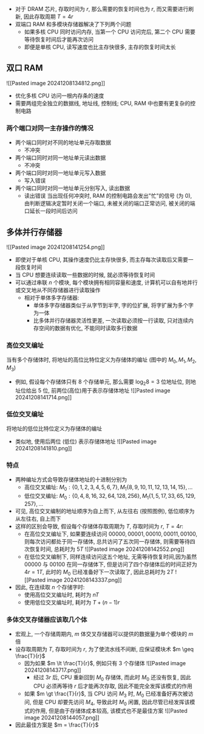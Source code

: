 - 对于 DRAM 芯片, 存取时间为 $r$, 那么需要的恢复时间也为 $r$, 而又需要进行刷新, 因此存取周期 $T=4r$
- 双端口 RAM 和多模块存储器解决了下列两个问题
	- 如果多核 CPU 同时访问内存, 当第一个 CPU 访问完后, 第二个 CPU 需要等待恢复时间后才能再次访问
	- 即便是单核 CPU, 读写速度也比主存快很多, 主存的恢复时间太长
## 双口 RAM
![[Pasted image 20241208134812.png]]
- 优化多核 CPU 访问一根内存条的速度
- 需要两组完全独立的数据线, 地址线, 控制线; CPU, RAM 中也要有更复杂的控制电路
### 两个端口对同一主存操作的情况
- 两个端口同时对不同的地址单元存取数据
	- 不冲突
- 两个端口同时对同一地址单元读出数据
	- 不冲突
- 两个端口同时对同一地址单元写入数据
	- 写入错误
- 两个端口同时对同一地址单元分别写入, 读出数据
	- 读出错误
当出现任何冲突时, RAM 的控制电路会发出"忙"的信号 (为 $0$), 由判断逻辑决定暂时关闭一个端口, 未被关闭的端口正常访问, 被关闭的端口延长一段时间后访问
## 多体并行存储器
![[Pasted image 20241208141254.png]]
- 即使对于单核 CPU, 其操作速度仍比主存快很多, 而主存每次读取后又需要一段恢复时间
- 当 CPU 想要连续读取一些数据的时候, 就必须等待恢复时间
- 可以通过串联 $n$ 个模块, 每个模块拥有相同容量和速度, 计算机可以自有地并行或交叉地从不同存储器进行读取操作
	- 相对于单体多字存储器:
		- 单体多字存储器类似于从字节到半字, 字的位扩展, 将字扩展为多个字为一体
		- 比多体并行存储器灵活性更差, 一次读取必须按一行读取, 只对连续内存空间的数据有优化, 不能同时读取多行数据
### 高位交叉编址
当有多个存储体时, 将地址的高位比特位定义为存储体的编址 (图中的 $M_{0},M_{1},M_{2},M_{3}$)
- 例如, 假设每个存储体只有 8 个存储单元, 那么需要 $\log_{2}8=3$ 位地址位, 则地址位给出 $5$ 位, 前两位(高位)用于表示存储体地址
![[Pasted image 20241208141714.png]]
### 低位交叉编址
将地址的低位比特位定义为存储体的编址
- 类似地, 使用后两位 (低位) 表示存储体地址
![[Pasted image 20241208141810.png]]
### 特点
- 两种编址方式会导致存储体地址的十进制分别为
	- 高位交叉编址: $M_{0}:\{0,1,2,3,4,5,6,7\}, M_{1}\{8,9,10,11,12,13,14,15\},\dots$
	- 低位交叉编址: $M_{0}:\{0,4,8,16,32,64,128,256\}, M_{1}\{1,5,17,33,65,129,257\},\dots$
- 可见, 高位交叉编制的地址顺序为自上而下, 从左往右 (按照图例), 低位顺序为从左往右, 自上而下
- 这样的区别会导致, 假设每个存储体存取周期为 $T$, 存取时间为 $r$, $T=4 r$:
	- 在高位交叉编址下, 如果要连续访问 $00000,00001,00010,00011,00100$, 则每次访问都处于同一存储体, 总共访问了五次同一存储体, 则需要等待四次恢复时间, 总耗时为 $5 T$
		![[Pasted image 20241208142552.png]]
	- 在低位交叉编制下, 同样连续访问这五个地址, 无需等待恢复时间,因为虽然 00000 与 00100 在同一存储体下, 但是访问了四个存储体后的时间正好为 $4r=1T$, 此时的 $M_{0}$ 已经准备好下一次读取了, 因此总耗时为 $2T$
		![[Pasted image 20241208143337.png]]
- 因此, 在连续取 $n$ 个存储字时:
	- 使用高位交叉编址时, 耗时为 $nT$
	- 使用低位交叉编址时, 耗时为 $T+(n-1)r$
### 多体交叉存储器应该取几个体
- 宏观上, 一个存储周期内, $m$ 体交叉存储器可以提供的数据量为单个模块的 $m$ 倍
- 设存取周期为 $T$, 存取时间为 $r$, 为了使流水线不间断, 应保证模块术 $m \geq \frac{T}{r}$
	- 因为如果 $m \lt \frac{T}{r}$, 例如只有 $3$ 个存储体
	  ![[Pasted image 20241208143717.png]]
		- 经过 $3r$ 后, CPU 重新回到 $M_{0}$ 存储体, 而此时 $M_{0}$ 还没有恢复, 因此 CPU 必须再等待 $r$ 后才能再次存取, 因此不能完全发挥该模式的作用
	- 如果 $m \gt \frac{T}{r}$, 当 CPU 访问 $M_{3}$ 时, $M_{0}$ 已经准备好再次被访问, 但是 CPU 却要先访问 $M_{4}$, 导致此时 $M_{0}$ 闲置, 因此尽管已经发挥该模式的作用, 但是由于存储体成本较高, 该模式也不是最佳方案
		![[Pasted image 20241208144057.png]]
- 因此最佳方案是 $m = \frac{T}{r}$